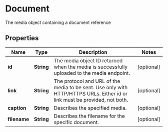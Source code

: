 

# Document

The media object containing a document reference

## Properties

Name | Type | Description | Notes
------------ | ------------- | ------------- | -------------
**id** | **String** | The media object ID returned when the media is successfully uploaded to the media endpoint. |  [optional]
**link** | **String** | The protocol and URL of the media to be sent. Use only with HTTP/HTTPS URLs. Either id or link must be provided, not both. |  [optional]
**caption** | **String** | Describes the specified media. |  [optional]
**filename** | **String** | Describes the filename for the specific document. |  [optional]



